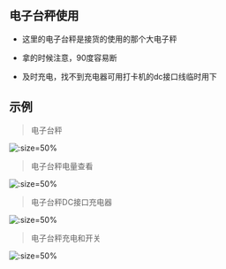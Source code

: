 ## 电子台秤使用

* 这里的电子台秤是接货的使用的那个大电子秤

* 拿的时候注意，90度容易断


* 及时充电，找不到充电器可用打卡机的dc接口线临时用下




## 示例
> 电子台秤

![](https://gitcode.net/GaloisField/WORKFLOWS4COMPANY/-/raw/master/resources/pic/equipment/电子台秤.jpeg ':size=50%')

> 电子台秤电量查看

![](https://gitcode.net/GaloisField/WORKFLOWS4COMPANY/-/raw/master/resources/pic/equipment/电子台秤电量查看.jpeg ':size=50%')

> 电子台秤DC接口充电器

![](https://gitcode.net/GaloisField/WORKFLOWS4COMPANY/-/raw/master/resources/pic/equipment/电子台秤dc充电器.jpeg ':size=50%')

> 电子台秤充电和开关

![](https://gitcode.net/GaloisField/WORKFLOWS4COMPANY/-/raw/master/resources/pic/equipment/电子台秤充电.jpeg ':size=50%')

